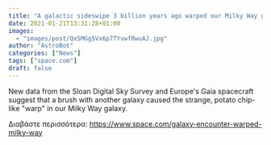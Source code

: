 ```yaml
---
title: "A galactic sideswipe 3 billion years ago warped our Milky Way galaxy"
date: 2021-01-21T13:31:28+01:00
images:
  - "images/post/QxSMGg5Vx6p7TYvwfRwuAJ.jpg"
author: "AstroBot"
categories: ["News"]
tags: ["space.com"]
draft: false
---
```


New data from the Sloan Digital Sky Survey and Europe's Gaia spacecraft suggest that a brush with another galaxy caused the strange, potato chip-like "warp" in our Milky Way galaxy. 

Διαβάστε περισσότερα: https://www.space.com/galaxy-encounter-warped-milky-way
